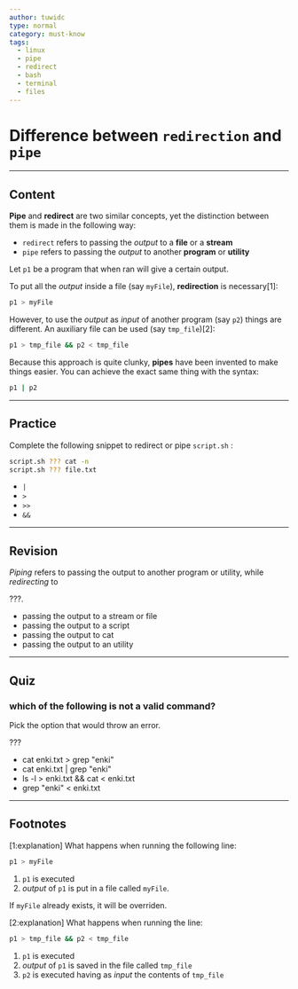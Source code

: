 ```yaml
---
author: tuwidc
type: normal
category: must-know
tags:
  - linux
  - pipe
  - redirect
  - bash
  - terminal
  - files
---
```


# Difference between `redirection` and `pipe`


---

## Content

**Pipe** and **redirect** are two similar concepts, yet the distinction between them is made in the following way:

- `redirect` refers to passing the *output* to a **file** or a **stream**
- `pipe` refers to passing the *output* to another **program** or **utility**

Let `p1` be a program that when ran will give a certain output.

To put all the *output* inside a file (say `myFile`), **redirection** is necessary[1]:

```bash
p1 > myFile
```

However, to use the *output* as *input* of another program (say `p2`) things are different. An auxiliary file can be used (say `tmp_file`)[2]:

```bash
p1 > tmp_file && p2 < tmp_file
```

Because this approach is quite clunky, **pipes** have been invented to make things easier. You can achieve the exact same thing with the syntax:

```bash
p1 | p2
```


---

## Practice

Complete the following snippet to redirect or pipe `script.sh` :

```bash
script.sh ??? cat -n
script.sh ??? file.txt
```

- `|`
- `>`
- `>>`
- `&&`


---

## Revision

*Piping* refers to passing the output to another program or utility, while *redirecting* to

???.

- passing the output to a stream or file
- passing the output to a script
- passing the output to cat
- passing the output to an utility


---

## Quiz

### which of the following is not a valid command?


Pick the option that would throw an error.

 ???

- cat enki.txt > grep "enki"
- cat enki.txt | grep "enki"
- ls -l > enki.txt && cat < enki.txt
- grep "enki" < enki.txt


---

## Footnotes

[1:explanation]
What happens when running the following line:

```bash
p1 > myFile
```

1. `p1` is executed
2. *output* of `p1` is put in a file called `myFile`.

If `myFile` already exists, it will be overriden.

[2:explanation]
What happens when running the line:

```bash
p1 > tmp_file && p2 < tmp_file
```

1. `p1` is executed
2. *output* of `p1` is saved in the file called `tmp_file`
3. `p2` is executed having as *input* the contents of `tmp_file`
